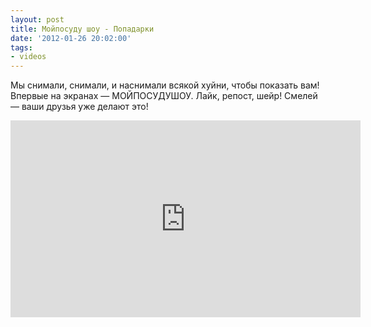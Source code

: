 ```yaml
---
layout: post
title: Мойпосуду шоу - Попадарки
date: '2012-01-26 20:02:00'
tags:
- videos
---
```


Мы снимали, снимали, и наснимали всякой хуйни, чтобы показать вам! Впервые на экранах — МОЙПОСУДУШОУ. Лайк, репост, шейр! Смелей — ваши друзья уже делают это!

<iframe width="560" height="315" src="https://www.youtube.com/embed/mYeK3j1GQ4c?rel=0" frameborder="0" allowfullscreen></iframe><!--kg-card-end: markdown-->